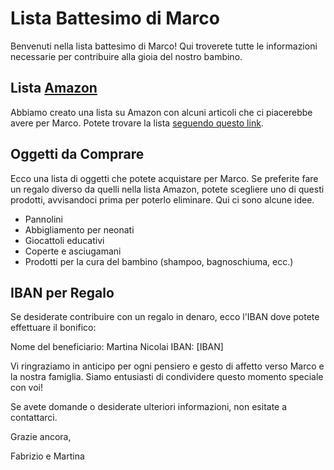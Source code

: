 # Lista Battesimo di Marco

Benvenuti nella lista battesimo di Marco! 
Qui troverete tutte le informazioni necessarie per contribuire alla gioia del nostro bambino.

## Lista [Amazon](https://www.amazon.it/baby-reg/martina-nicolai-aprile-2023-roma/3SZUIOQ5MSV15?ref_=cm_sw_r_mwn_dp_5628JE3ZEH41NAD7G5TS)

Abbiamo creato una lista su Amazon con alcuni articoli che ci piacerebbe avere per Marco. Potete trovare la lista [seguendo questo link](https://www.amazon.it/baby-reg/martina-nicolai-aprile-2023-roma/3SZUIOQ5MSV15?ref_=cm_sw_r_mwn_dp_5628JE3ZEH41NAD7G5TS).

## Oggetti da Comprare

Ecco una lista di oggetti che potete acquistare per Marco. Se preferite fare un regalo diverso da quelli nella lista Amazon, potete scegliere uno di questi prodotti, avvisandoci prima per poterlo eliminare. 
Qui ci sono alcune idee.


- Pannolini
- Abbigliamento per neonati
- Giocattoli educativi
- Coperte e asciugamani
- Prodotti per la cura del bambino (shampoo, bagnoschiuma, ecc.)

## IBAN per Regalo

Se desiderate contribuire con un regalo in denaro, ecco l'IBAN dove potete effettuare il bonifico:

Nome del beneficiario: Martina Nicolai
IBAN: [IBAN]

Vi ringraziamo in anticipo per ogni pensiero e gesto di affetto verso Marco e la nostra famiglia. 
Siamo entusiasti di condividere questo momento speciale con voi!

Se avete domande o desiderate ulteriori informazioni, non esitate a contattarci.

Grazie ancora,

Fabrizio e Martina


